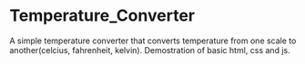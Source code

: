 # Temperature_Converter
A simple temperature converter that converts temperature from one scale to another(celcius, fahrenheit, kelvin).
Demostration of basic html, css and js.
